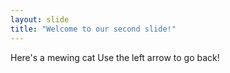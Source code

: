 ```yaml
---
layout: slide
title: "Welcome to our second slide!"
---
```

Here's a mewing cat
Use the left arrow to go back!
